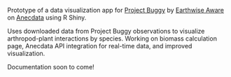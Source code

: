 Prototype of a data visualization app for [Project Buggy](https://www.anecdata.org/projects/view/1208) by [Earthwise Aware](https://www.earthwiseaware.org/) on [Anecdata](https://www.anecdata.org) using R Shiny.

Uses downloaded data from Project Buggy observations to visualize arthropod-plant interactions by species. Working on biomass calculation page, Anecdata API integration for real-time data, and improved visualization.

Documentation soon to come!
